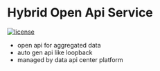 # Hybrid Open Api Service

[![license](https://img.shields.io/github/license/mashape/apistatus.svg)](https://github.com/i-pva/stopless/blob/master/LICENSE)

- open api for aggregated data
- auto gen api like loopback
- managed by data api center platform

